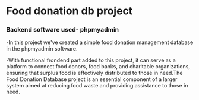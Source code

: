 # Food donation db project
### Backend software used- phpmyadmin
-In this project we've created a simple food donation management database in the phpmyadmin software.

-With functional frondend part added to this project, it can serve as a platform to connect food donors, food banks, and charitable organizations, ensuring that surplus food is effectively distributed to those in need.The Food Donation Database project is an essential component of a larger system aimed at reducing food waste and providing assistance to those in need.
